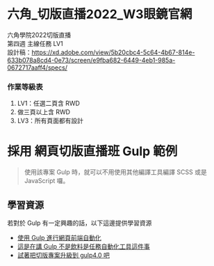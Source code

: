 
# 六角_切版直播2022_W3眼鏡官網
六角學院2022切版直播<br>
第四週 主線任務 LV1<br>
設計稿：https://xd.adobe.com/view/5b20cbc4-5c64-4b67-814e-633b078a8cd4-0e73/screen/e9fba682-6449-4eb1-985a-0672717aaff4/specs/ <br>

<h3><strong>作業等級表</strong></h3>
<ol><li>LV1：任選二頁含 RWD</li><li>做三頁以上含 RWD</li><li>LV3：所有頁面都有設計</li></ol>


# 採用 網頁切版直播班 Gulp 範例

> 使用該專案 Gulp 時，就可以不用使用其他編譯工具編譯 SCSS 或是 JavaScript 囉。

## 學習資源

若對於 Gulp 有一定興趣的話，以下這邊提供學習資源

- [使用 Gulp 進行網頁前端自動化](https://courses.hexschool.com/p/gulp)
- [這是在講 Gulp 不是飲料是任務自動化工具這件事](https://hsiangfeng.github.io/tags/%E9%80%99%E6%98%AF%E5%9C%A8%E8%AC%9B-Gulp-%E4%B8%8D%E6%98%AF%E9%A3%B2%E6%96%99%E6%98%AF%E4%BB%BB%E5%8B%99%E8%87%AA%E5%8B%95%E5%8C%96%E5%B7%A5%E5%85%B7%E9%80%99%E4%BB%B6%E4%BA%8B/page/2/)
- [試著把切版專案升級到 gulp4.0 吧](https://ithelp.ithome.com.tw/users/20104132/ironman/2921)
